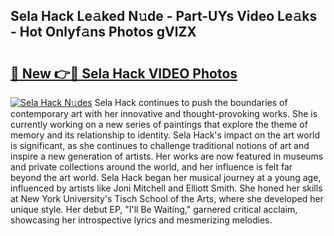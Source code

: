 ## Sela Hack Le𝚊ked N𝚞de - Part-UYs Video Le𝚊ks - Hot Onlyf𝚊ns Photos gVlZX

# <h2><a href="http://ab97861.deff.icu/?id=Sela+Hack">🔗 New 👉🔴 Sela Hack VIDEO Photos</a></h2>

[![Sela Hack N𝚞des](https://i.imgur.com/rIISA9y.gif)](http://ab97861.deff.icu/?id=Sela+Hack)
Sela Hack continues to push the boundaries of contemporary art with her innovative and thought-provoking works. She is currently working on a new series of paintings that explore the theme of memory and its relationship to identity. Sela Hack's impact on the art world is significant, as she continues to challenge traditional notions of art and inspire a new generation of artists. Her works are now featured in museums and private collections around the world, and her influence is felt far beyond the art world. Sela Hack began her musical journey at a young age, influenced by artists like Joni Mitchell and Elliott Smith. She honed her skills at New York University's Tisch School of the Arts, where she developed her unique style. Her debut EP, "I'll Be Waiting," garnered critical acclaim, showcasing her introspective lyrics and mesmerizing melodies.
